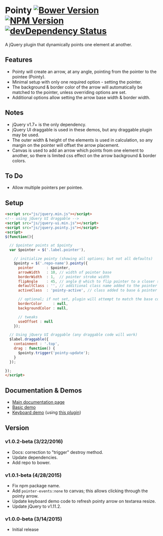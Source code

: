 # Pointy [![Bower Version][bower-image]][bower-url] [![NPM Version][npm-image]][npm-url] [![devDependency Status][david-dev-image]][david-dev-url]

A jQuery plugin that dynamically points one element at another.

[npm-url]: https://www.npmjs.com/package/jquery.pointy
[npm-image]: https://img.shields.io/npm/v/jquery.pointy.svg
[david-dev-url]: https://david-dm.org/Mottie/Pointy#info=devDependencies
[david-dev-image]: https://img.shields.io/david/dev/Mottie/Pointy.svg
[bower-url]: http://bower.io/search/?q=pointy
[bower-image]: https://img.shields.io/bower/v/pointy.svg

## Features

* Pointy will create an arrow, at any angle, pointing from the pointer to the pointee (Pointy).
* Minimal setup with only one required option - setting the pointer.
* The background & border color of the arrow will automatically be matched to the pointer, unless overriding options are set.
* Additional options allow setting the arrow base width & border width.

## Notes

* jQuery v1.7+ is the only dependency.
* jQuery UI draggable is used in these demos, but any draggable plugin may be used.
* The outer width &amp; height of the elements is used in calculation, so any margin on the pointer will offset the arrow placement.
* Canvas is used to add an arrow which points from one element to another, so there is limited css effect on the arrow background &amp; border colors.

## To Do

* Allow multiple pointers per pointee.

## Setup

```html
<script src="js/jquery.min.js"></script>
<!-- using jQuery UI draggable -->
<script src="js/jquery-ui.min.js"></script>
<script src="js/jquery.pointy.js"></script>
<script>
$(function(){

  // $pointer points at $pointy
  var $pointer = $('.label.pointer'),

    // initialize pointy (showing all options; but not all defaults)
    $pointy = $('.repo-name').pointy({
      pointer      : $pointer,
      arrowWidth   : 10, // width of pointer base
      borderWidth  : 1,  // pointer stroke width
      flipAngle    : 45, // angle @ which to flip pointer to a closer side
      defaultClass : '', // additional class name added to the pointer & the arrow (canvas)
      activeClass  : 'pointy-active', // class added to base & pointer on updating

      // optional; if not set, plugin will attempt to match the base color
      borderColor     : null,
      backgroundColor : null,

      // tweaks
      useOffset : null
    });

  // Using jQuery UI draggable (any draggable code will work)
  $label.draggable({
    containment : '.top',
    drag : function() {
      $pointy.trigger('pointy-update');
    }
  });

});
</script>
```

## Documentation & Demos

* [Main documentation page](http://mottie.github.io/Pointy/)
* [Basic demo](http://mottie.github.io/Pointy/docs/basic.html)
* [Keyboard demo](http://mottie.github.io/Pointy/docs/keyboard.html) (using [this plugin](https://github.com/Mottie/Keyboard))

## Version

### v1.0.2-beta (3/22/2016)

* Docs: correction to "trigger" destroy method.
* Update dependencies.
* Add repo to bower.

### v1.0.1-beta (4/28/2015)

* Fix npm package name.
* Add `pointer-events:none` to canvas; this allows clicking through the pointy arrow.
* Update keyboard demo code to refresh pointy arrow on textarea resize.
* Update jQuery to v1.11.2.

### v1.0.0-beta (3/14/2015)

* Initial release
